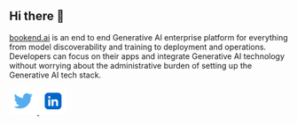 ## Hi there 👋

<!--

**Here are some ideas to get you started:**

🙋‍♀️ A short introduction - what is your organization all about?
🌈 Contribution guidelines - how can the community get involved?
👩‍💻 Useful resources - where can the community find your docs? Is there anything else the community should know?
🍿 Fun facts - what does your team eat for breakfast?
🧙 Remember, you can do mighty things with the power of [Markdown](https://docs.github.com/github/writing-on-github/getting-started-with-writing-and-formatting-on-github/basic-writing-and-formatting-syntax)
-->
[bookend.ai](https://www.bookend.ai) is an end to end Generative AI enterprise platform for everything from model discoverability and training to deployment and operations. Developers can focus on their apps and integrate Generative AI technology without worrying about the administrative burden of setting up the Generative AI tech stack.

<a href="https://www.linkedin.com/company/bookend-ai/"><img src="/twitter-icon.png" width="50" height="50">
<a href="https://twitter.com/bookendai"><img src="/linkedin-icon.webp" width="50" height="50">
